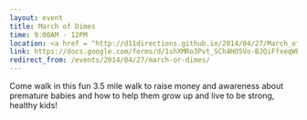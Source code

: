 ```yaml
---
layout: event
title: March of Dimes
time: 9:00AM - 12PM
location: <a href = "http://d11directions.github.io/2014/04/27/March_of_Dimes/"> Lincoln Center Area - 65th Street and Amsterdam New York, NY 10023 </a>
link: https://docs.google.com/forms/d/1shXMRo3Pvt_SCh4HO5Vo-BJQiFfxeqWEXysgNWYIf2c/viewform
redirect_from: /events/2014/04/27/march-or-dimes/
---
```

Come walk in this fun 3.5 mile walk to raise money and awareness about premature babies and how to help them grow up and live to be strong, healthy kids!
